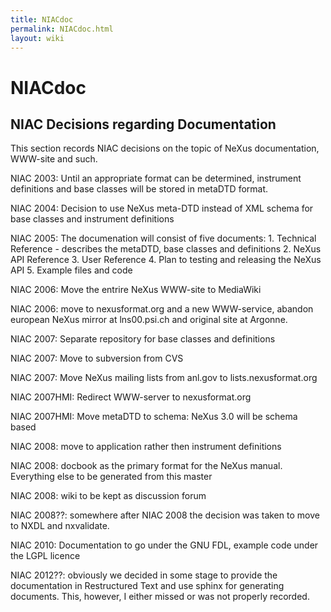 ```yaml
---
title: NIACdoc
permalink: NIACdoc.html
layout: wiki
---
```

NIACdoc
=======

NIAC Decisions regarding Documentation
--------------------------------------

This section records NIAC decisions on the topic of NeXus documentation,
WWW-site and such.

NIAC 2003: Until an appropriate format can be determined, instrument
definitions and base classes will be stored in metaDTD format.

NIAC 2004: Decision to use NeXus meta-DTD instead of XML schema for base
classes and instrument definitions

NIAC 2005: The documenation will consist of five documents: 1. Technical
Reference - describes the metaDTD, base classes and definitions 2. NeXus
API Reference 3. User Reference 4. Plan to testing and releasing the
NeXus API 5. Example files and code

NIAC 2006: Move the entrire NeXus WWW-site to MediaWiki

NIAC 2006: move to nexusformat.org and a new WWW-service, abandon
european NeXus mirror at lns00.psi.ch and original site at Argonne.

NIAC 2007: Separate repository for base classes and definitions

NIAC 2007: Move to subversion from CVS

NIAC 2007: Move NeXus mailing lists from anl.gov to
lists.nexusformat.org

NIAC 2007HMI: Redirect WWW-server to nexusformat.org

NIAC 2007HMI: Move metaDTD to schema: NeXus 3.0 will be schema based

NIAC 2008: move to application rather then instrument definitions

NIAC 2008: docbook as the primary format for the NeXus manual.
Everything else to be generated from this master

NIAC 2008: wiki to be kept as discussion forum

NIAC 2008??: somewhere after NIAC 2008 the decision was taken to move to
NXDL and nxvalidate.

NIAC 2010: Documentation to go under the GNU FDL, example code under the
LGPL licence

NIAC 2012??: obviously we decided in some stage to provide the
documentation in Restructured Text and use sphinx for generating
documents. This, however, I either missed or was not properly recorded.
